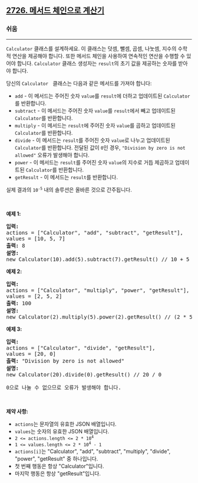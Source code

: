 <h2><a href="https://leetcode.com/problems/calculator-with-method-chaining">2726. 메서드 체인으로 계산기</a></h2><h3>쉬움</h3><hr><p><code>Calculator</code> 클래스를 설계하세요. 이 클래스는 덧셈, 뺄셈, 곱셈, 나눗셈, 지수의 수학적 연산을 제공해야 합니다. 또한 메서드 체인을 사용하여 연속적인 연산을 수행할 수 있어야 합니다. <code>Calculator</code> 클래스 생성자는 <code>result</code>의 초기 값을 제공하는 숫자를 받아야 합니다.</p>

<p>당신의 <font face="monospace"><code>Calculator</code>&nbsp;</font> 클래스는 다음과 같은 메서드를 가져야 합니다:</p>

<ul>
	<li><code>add</code> - 이 메서드는 주어진 숫자 <code>value</code>를 <code>result</code>에 더하고 업데이트된 <code>Calculator</code>를 반환합니다.</li>
	<li><code>subtract</code> - 이 메서드는 주어진 숫자 <code>value</code>를 <code>result</code>에서 빼고 업데이트된 <code>Calculator</code>를 반환합니다.</li>
	<li><code>multiply</code> - 이 메서드는 <code>result</code>에 주어진 숫자 <code>value</code>를 곱하고 업데이트된 <code>Calculator</code>를 반환합니다.</li>
	<li><code>divide</code> - 이 메서드는 <code>result</code>를 주어진 숫자 <code>value</code>로 나누고 업데이트된 <code>Calculator</code>를 반환합니다. 전달된 값이 <code>0</code>인 경우, <code>&quot;Division by zero is not allowed&quot;</code> 오류가 발생해야 합니다.</li>
	<li><code>power</code> - 이 메서드는 <code>result</code>를 주어진 숫자 <code>value</code>의 지수로 거듭 제곱하고 업데이트된 <code>Calculator</code>를 반환합니다.</li>
	<li><code>getResult</code> - 이 메서드는 <code>result</code>를 반환합니다.</li>
</ul>

<p>실제 결과의 <code>10<sup>-5</sup></code> 내의 솔루션은 올바른 것으로 간주됩니다.</p>

<p>&nbsp;</p>
<p><strong class="example">예제 1:</strong></p>

<pre>
<strong>입력:</strong> 
actions = [&quot;Calculator&quot;, &quot;add&quot;, &quot;subtract&quot;, &quot;getResult&quot;], 
values = [10, 5, 7]
<strong>출력:</strong> 8
<strong>설명:</strong> 
new Calculator(10).add(5).subtract(7).getResult() // 10 + 5 - 7 = 8
</pre>

<p><strong class="example">예제 2:</strong></p>

<pre>
<strong>입력:</strong> 
actions = [&quot;Calculator&quot;, &quot;multiply&quot;, &quot;power&quot;, &quot;getResult&quot;], 
values = [2, 5, 2]
<strong>출력:</strong> 100
<strong>설명:</strong> 
new Calculator(2).multiply(5).power(2).getResult() // (2 * 5) ^ 2 = 100
</pre>

<p><strong class="example">예제 3:</strong></p>

<pre>
<strong>입력:</strong> 
actions = [&quot;Calculator&quot;, &quot;divide&quot;, &quot;getResult&quot;], 
values = [20, 0]
<strong>출력:</strong> &quot;Division by zero is not allowed&quot;
<strong>설명:</strong> 
new Calculator(20).divide(0).getResult() // 20 / 0 

0으로 나눌 수 없으므로 오류가 발생해야 합니다.
</pre>

<p>&nbsp;</p>
<p><strong>제약 사항:</strong></p>

<ul>
	<li><code>actions</code>는 문자열의 유효한 JSON 배열입니다.</li>
	<li><code>values</code>는 숫자의 유효한 JSON 배열입니다.</li>
	<li><code>2 &lt;= actions.length &lt;= 2 * 10<sup>4</sup></code></li>
	<li><code>1 &lt;= values.length &lt;= 2 * 10<sup>4</sup>&nbsp;- 1</code></li>
	<li><code>actions[i]</code>는 &quot;Calculator&quot;, &quot;add&quot;, &quot;subtract&quot;, &quot;multiply&quot;, &quot;divide&quot;, &quot;power&quot;, &quot;getResult&quot; 중 하나입니다.</li>
	<li>첫 번째 행동은 항상 &quot;Calculator&quot;입니다.</li>
	<li>마지막 행동은 항상 &quot;getResult&quot;입니다.</li>
</ul>